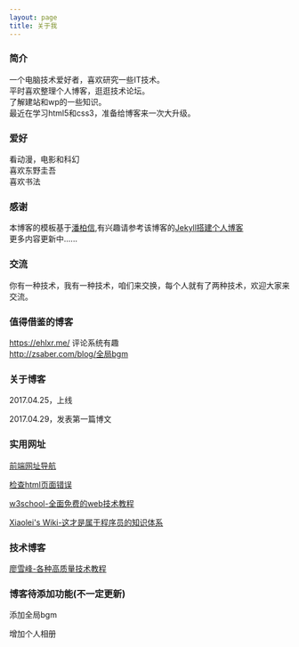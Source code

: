 ```yaml
---
layout: page
title: 关于我 
---
```

### 简介

一个电脑技术爱好者，喜欢研究一些IT技术。  
平时喜欢整理个人博客，逛逛技术论坛。  
了解建站和wp的一些知识。  
最近在学习html5和css3，准备给博客来一次大升级。 

### 爱好

看动漫，电影和科幻  
喜欢东野圭吾  
喜欢书法

### 感谢
 
本博客的模板基于[潘柏信](http://baixin.io/#blog),有兴趣请参考该博客的[Jekyll搭建个人博客](http://baixin.io/2016/10/jekyll_tutorials1/)  
更多内容更新中......

### 交流

你有一种技术，我有一种技术，咱们来交换，每个人就有了两种技术，欢迎大家来交流。

### 值得借鉴的博客

https://ehlxr.me/ 评论系统有趣  
http://zsaber.com/blog/全局bgm





### 关于博客

2017.04.25，上线

2017.04.29，发表第一篇博文

### 实用网址

[前端网址导航](http://nav.templatesy.com/)

[检查html页面错误](https://validator.w3.org)

[w3school-全面免费的web技术教程](http://www.w3school.com.cn/)

[Xiaolei's Wiki-这才是属于程序员的知识体系](http://wiki.xiaolei.tech/#!index.md)

### 技术博客
[廖雪峰-各种高质量技术教程](http://www.liaoxuefeng.com/)

### 博客待添加功能(不一定更新)

添加全局bgm

增加个人相册




